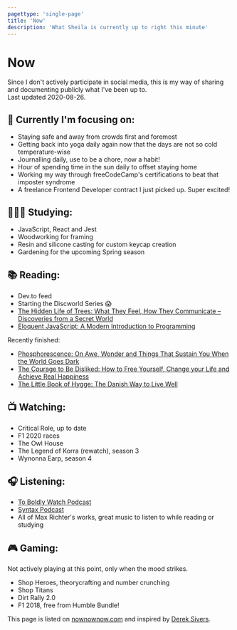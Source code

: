 ```yaml
---
pagettype: 'single-page'
title: 'Now'
description: 'What Sheila is currently up to right this minute'
---
```


# Now

Since I don't actively participate in social media, this is my way of sharing and documenting publicly what I've been up to.<br><span class="text-xs mt-0">Last updated 2020-08-26.</span>

## 🎯 Currently I'm focusing on:

- Staying safe and away from crowds first and foremost
- Getting back into yoga daily again now that the days are not so cold temperature-wise
- Journalling daily, use to be a chore, now a habit!
- Hour of spending time in the sun daily to offset staying home
- Working my way through freeCodeCamp's certifications to beat that imposter syndrome
- A freelance Frontend Developer contract I just picked up. Super excited!

## 👩🏽‍🎓 Studying:

- JavaScript, React and Jest
- Woodworking for framing
- Resin and silicone casting for custom keycap creation
- Gardening for the upcoming Spring season

## 📚 Reading:

- Dev.to feed
- Starting the Discworld Series 😱
- [The Hidden Life of Trees: What They Feel, How They Communicate – Discoveries from a Secret World](https://www.goodreads.com/book/show/28256439-the-hidden-life-of-trees)
- [Eloquent JavaScript: A Modern Introduction to Programming](https://www.goodreads.com/book/show/8910666-eloquent-javascript)

<p class="text-lg">Recently finished:</p>

- [Phosphorescence: On Awe, Wonder and Things That Sustain You When the World Goes Dark](https://www.goodreads.com/book/show/52541673-phosphorescence)
- [The Courage to Be Disliked: How to Free Yourself, Change your Life and Achieve Real Happiness](https://www.goodreads.com/book/show/43306206-the-courage-to-be-disliked)
- [The Little Book of Hygge: The Danish Way to Live Well](https://www.goodreads.com/book/show/30045683-the-little-book-of-hygge)

## 📺 Watching:

- Critical Role, up to date
- F1 2020 races
- The Owl House
- The Legend of Korra (rewatch), season 3
- Wynonna Earp, season 4

## 🎧 Listening:

- [To Boldly Watch Podcast](https://goodtimesociety.podbean.com/)
- [Syntax Podcast](https://syntax.fm/)
- All of Max Richter's works, great music to listen to while reading or studying

## 🎮 Gaming:

Not actively playing at this point, only when the mood strikes.

- Shop Heroes, theorycrafting and number crunching
- Shop Titans
- Dirt Rally 2.0
- F1 2018, free from Humble Bundle!

This page is listed on [nownownow.com](https://nownownow.com) and inspired by [Derek Sivers](https://nownownow.com/about).
